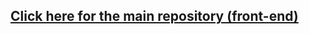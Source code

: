 ## [Click here for the main repository (front-end)]('https://github.com/Johny270/coffees-posses-frontend.git')